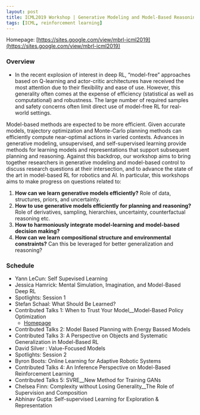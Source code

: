 ```yaml
---
layout: post
title: ICML2019 Workshop | Generative Modeling and Model-Based Reasoning for Robotics and AI
tags: [ICML, reinforcement learning]
---
```


Homepage: [https://sites.google.com/view/mbrl-icml2019](https://sites.google.com/view/mbrl-icml2019)

### Overview

- In the recent explosion of interest in deep RL, “model-free” approaches based on Q-learning and actor-critic architectures have received the most attention due to their flexibility and ease of use. However, this generality often comes at the expense of efficiency (statistical as well as computational) and robustness. The large number of required samples and safety concerns often limit direct use of model-free RL for real-world settings.

Model-based methods are expected to be more efficient. Given accurate models, trajectory optimization and Monte-Carlo planning methods can efficiently compute near-optimal actions in varied contexts. Advances in generative modeling, unsupervised, and self-supervised learning provide methods for learning models and representations that support subsequent planning and reasoning. Against this backdrop, our workshop aims to bring together researchers in generative modeling and model-based control to discuss research questions at their intersection, and to advance the state of the art in model-based RL for robotics and AI. In particular, this workshops aims to make progress on questions related to:

1. **How can we learn generative models efficiently?** Role of data, structures, priors, and uncertainty.
2. **How to use generative models efficiently for planning and reasoning?** Role of derivatives, sampling, hierarchies, uncertainty, counterfactual reasoning etc.
3. **How to harmoniously integrate model-learning and model-based decision making?**
4. **How can we learn compositional structure and environmental constraints?** Can this be leveraged for better generalization and reasoning?


### Schedule

- Yann LeCun: Self Supevised Learning
- Jessica Hamrick: Mental Simulation, Imagination, and Model-Based Deep RL
- Spotlights: Session 1
- Stefan Schaal: What Should Be Learned?
- Contributed Talks 1: When to Trust Your Model__Model-Based Policy Optimization
	- [Homepage](https://people.eecs.berkeley.edu/~janner/mbpo/)
- Contributed Talks 2: Model Based Planning with Energy Bassed Models
- Contributed Talks 3: A Perspective on Objects and Systematic Generalization in Model-Based RL
- David Silver : Value-Focused Models
- Spotlights: Session 2
- Byron Boots: Online Learning for Adaptive Robotic Systems
- Contributed Talks 4: An Inference Perspective on Model-Based Reinforcement Learning
- Contributed Talks 5: SVRE__New Method for Training GANs
- Chelsea Finn: Complexity without Losing Generality__The Role of Supervision and Composition
- Abhinav Gupta: Self-supervised Learning for Exploration & Representation

